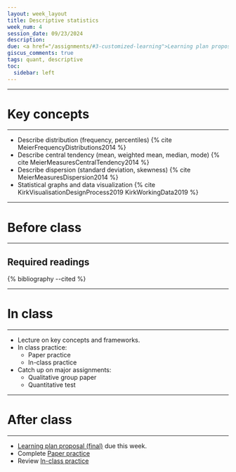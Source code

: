 ```yaml
---
layout: week_layout
title: Descriptive statistics
week_num: 4
session_date: 09/23/2024
description:
due: <a href="/assignments/#3-customized-learning">Learning plan proposal (final)</a>
giscus_comments: true
tags: quant, descriptive
toc:
  sidebar: left
---
```


---
# Key concepts
---

- Describe distribution (frequency, percentiles) {% cite MeierFrequencyDistributions2014 %}
- Describe central tendency (mean, weighted mean, median, mode) {% cite MeierMeasuresCentralTendency2014 %}
- Describe dispersion (standard deviation, skewness) {% cite MeierMeasuresDispersion2014 %}
- Statistical graphs and data visualization {% cite KirkVisualisationDesignProcess2019 KirkWorkingData2019 %}

---
# Before class
---

## Required readings

{% bibliography --cited %}

---
# In class
---

- Lecture on key concepts and frameworks.
- In class practice:
	- Paper practice
	- In-class practice
- Catch up on major assignments:
  - Qualitative group paper
  - Quantitative test

---
# After class
---

- [Learning plan proposal (final)](/assignments/#3-customized-learning) due this week.
- Complete [Paper practice](/assignments/#2-participation)
- Review [In-class practice](/assignments/#2-participation)
